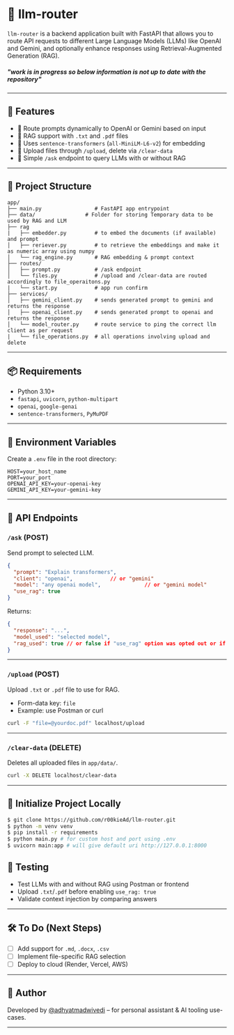 # 🧠 llm-router

`llm-router` is a backend application built with FastAPI that allows you to route API requests to different Large Language Models (LLMs) like OpenAI and Gemini, and optionally enhance responses using Retrieval-Augmented Generation (RAG).

##### "work is in progress so below information is not up to date with the repository"

---

## 🚀 Features

- 🔁 Route prompts dynamically to OpenAI or Gemini based on input
- 📄 RAG support with `.txt` and `.pdf` files
- 🧠 Uses `sentence-transformers` (`all-MiniLM-L6-v2`) for embedding
- 📂 Upload files through `/upload`, delete via `/clear-data`
- 📡 Simple `/ask` endpoint to query LLMs with or without RAG

---

## 📁 Project Structure

```
app/
├── main.py                 # FastAPI app entrypoint
├── data/                # Folder for storing Temporary data to be used by RAG and LLM
├── rag
|   ├── embedder.py         # to embed the documents (if available) and prompt
│   ├── reriever.py         # to retrieve the embeddings and make it as numeric array using numpy
│   └── rag_engine.py       # RAG embedding & prompt context
├── routes/
│   ├── prompt.py           # /ask endpoint
│   └── files.py            # /upload and /clear-data are routed accordingly to file_operaitons.py
|   └── start.py            # app run confirm
├── services/
│   ├── gemini_client.py    # sends generated prompt to gemini and returns the response
│   ├── openai_client.py    # sends generated prompt to openai and returns the response
│   └── model_router.py     # route service to ping the correct llm client as per request
|   └── file_operations.py  # all operations involving upload and delete
```

---

## 📦 Requirements

- Python 3.10+
- `fastapi`, `uvicorn`, `python-multipart`
- `openai`, `google-genai`
- `sentence-transformers`, `PyMuPDF`

---

## 🔑 Environment Variables

Create a `.env` file in the root directory:

```
HOST=your_host_name
PORT=your_port
OPENAI_API_KEY=your-openai-key
GEMINI_API_KEY=your-gemini-key
```

---

## 📡 API Endpoints

### `/ask` (POST)
Send prompt to selected LLM.

```json
{
  "prompt": "Explain transformers",
  "client": "openai",            // or "gemini"
  "model": "any openai model",              // or "gemini model"
  "use_rag": true
}
```

Returns:
```json
{
  "response": "...",
  "model_used": "selected model",
  "rag_used": true // or false if "use_rag" option was opted out or if something went wrong
}
```

---

### `/upload` (POST)
Upload `.txt` or `.pdf` file to use for RAG.

- Form-data key: `file`
- Example: use Postman or curl

```bash
curl -F "file=@yourdoc.pdf" localhost/upload
```

---

### `/clear-data` (DELETE)
Deletes all uploaded files in `app/data/`.

```bash
curl -X DELETE localhost/clear-data
```

---

## 🏁 Initialize Project Locally

```bash
$ git clone https://github.com/r00kieAd/llm-router.git
$ python -m venv venv
$ pip install -r requirements
$ python main.py # for custom host and port using .env
$ uvicorn main:app # will give default uri http://127.0.0.1:8000
```

## 🧪 Testing

- Test LLMs with and without RAG using Postman or frontend
- Upload `.txt`/`.pdf` before enabling `use_rag: true`
- Validate context injection by comparing answers

---

## 🛠️ To Do (Next Steps)

- [ ] Add support for `.md`, `.docx`, `.csv`
- [ ] Implement file-specific RAG selection
- [ ] Deploy to cloud (Render, Vercel, AWS)

---

## 👤 Author

Developed by [@adhyatmadwivedi](https://github.com/r00kieAd) – for personal assistant & AI tooling use-cases.

---

